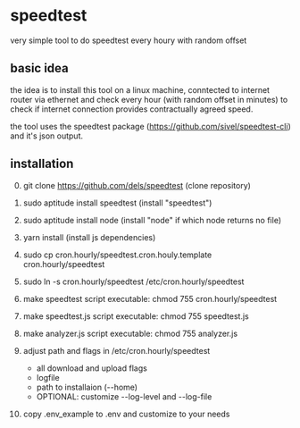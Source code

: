 # speedtest

very simple tool to do speedtest every houry with random offset

## basic idea
the idea is to install this tool on a linux machine, conntected to internet router via ethernet and check every hour (with random offset in minutes) to check if internet connection provides contractually agreed speed.

the tool uses the speedtest package (https://github.com/sivel/speedtest-cli) and it's json output. 

## installation

0. git clone https://github.com/dels/speedtest (clone repository)
1. sudo aptitude install speedtest (install "speedtest")
1. sudo aptitude install node (install "node" if which node returns no file)
2. yarn install (install js dependencies)
3. sudo cp cron.hourly/speedtest.cron.houly.template  cron.hourly/speedtest
3. sudo ln -s cron.hourly/speedtest /etc/cron.hourly/speedtest

4. make speedtest script executable: chmod 755 cron.hourly/speedtest
4. make speedtest.js script executable: chmod 755 speedtest.js
4. make analyzer.js script executable: chmod 755 analyzer.js
5. adjust path and flags in /etc/cron.hourly/speedtest
   - all download and upload flags
   - logfile
   - path to installaion (--home)
   - OPTIONAL: customize --log-level and --log-file
6. copy .env_example to .env and customize to your needs

